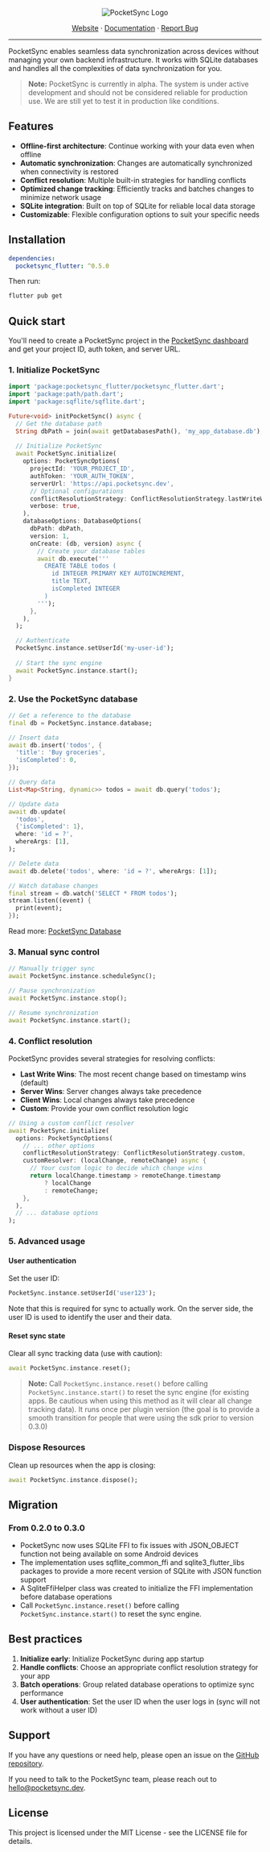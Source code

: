 <p align="center">
  <img src="https://raw.githubusercontent.com/pocketsync/pocketsync_flutter/refs/heads/main/banner.png" alt="PocketSync Logo" />
</p>

<p align="center">
  <a href="https://pocketsync.dev">Website</a> ·
  <a href="https://docs.pocketsync.dev">Documentation</a> ·
  <a href="https://github.com/pocketsync/pocketsync_flutter/issues">Report Bug</a>
</p>

---

PocketSync enables seamless data synchronization across devices without managing your own backend infrastructure. It works with SQLite databases and handles all the complexities of data synchronization for you.

> **Note:** PocketSync is currently in alpha. The system is under active development and should not be considered reliable for production use. We are still yet to test it in production like conditions.

## Features

- **Offline-first architecture**: Continue working with your data even when offline
- **Automatic synchronization**: Changes are automatically synchronized when connectivity is restored
- **Conflict resolution**: Multiple built-in strategies for handling conflicts
- **Optimized change tracking**: Efficiently tracks and batches changes to minimize network usage
- **SQLite integration**: Built on top of SQLite for reliable local data storage
- **Customizable**: Flexible configuration options to suit your specific needs

## Installation

```yaml
dependencies:
  pocketsync_flutter: ^0.5.0
```

Then run:

```bash
flutter pub get
```

## Quick start

You'll need to create a PocketSync project in the [PocketSync dashboard](https://pocketsync.dev) and get your project ID, auth token, and server URL.

### 1. Initialize PocketSync

```dart
import 'package:pocketsync_flutter/pocketsync_flutter.dart';
import 'package:path/path.dart';
import 'package:sqflite/sqflite.dart';

Future<void> initPocketSync() async {
  // Get the database path
  String dbPath = join(await getDatabasesPath(), 'my_app_database.db');
  
  // Initialize PocketSync
  await PocketSync.initialize(
    options: PocketSyncOptions(
      projectId: 'YOUR_PROJECT_ID',
      authToken: 'YOUR_AUTH_TOKEN',
      serverUrl: 'https://api.pocketsync.dev',
      // Optional configurations
      conflictResolutionStrategy: ConflictResolutionStrategy.lastWriteWins,
      verbose: true,
    ),
    databaseOptions: DatabaseOptions(
      dbPath: dbPath,
      version: 1,
      onCreate: (db, version) async {
        // Create your database tables
        await db.execute('''
          CREATE TABLE todos (
            id INTEGER PRIMARY KEY AUTOINCREMENT,
            title TEXT,
            isCompleted INTEGER
          )
        ''');
      },
    ),
  );

  // Authenticate
  PocketSync.instance.setUserId('my-user-id');
  
  // Start the sync engine
  await PocketSync.instance.start();
}
```

### 2. Use the PocketSync database

```dart
// Get a reference to the database
final db = PocketSync.instance.database;

// Insert data
await db.insert('todos', {
  'title': 'Buy groceries',
  'isCompleted': 0,
});

// Query data
List<Map<String, dynamic>> todos = await db.query('todos');

// Update data
await db.update(
  'todos',
  {'isCompleted': 1},
  where: 'id = ?',
  whereArgs: [1],
);

// Delete data
await db.delete('todos', where: 'id = ?', whereArgs: [1]);

// Watch database changes
final stream = db.watch('SELECT * FROM todos');
stream.listen((event) {
  print(event);
});
```

Read more: [PocketSync Database](https://docs.pocketsync.dev/database)

### 3. Manual sync control

```dart
// Manually trigger sync
await PocketSync.instance.scheduleSync();

// Pause synchronization
await PocketSync.instance.stop();

// Resume synchronization
await PocketSync.instance.start();
```

### 4. Conflict resolution

PocketSync provides several strategies for resolving conflicts:

- **Last Write Wins**: The most recent change based on timestamp wins (default)
- **Server Wins**: Server changes always take precedence
- **Client Wins**: Local changes always take precedence
- **Custom**: Provide your own conflict resolution logic

```dart
// Using a custom conflict resolver
await PocketSync.initialize(
  options: PocketSyncOptions(
    // ... other options
    conflictResolutionStrategy: ConflictResolutionStrategy.custom,
    customResolver: (localChange, remoteChange) async {
      // Your custom logic to decide which change wins
      return localChange.timestamp > remoteChange.timestamp
          ? localChange
          : remoteChange;
    },
  ),
  // ... database options
);
```

### 5. Advanced usage

#### User authentication

Set the user ID:

```dart
PocketSync.instance.setUserId('user123');
```

Note that this is required for sync to actually work. On the server side, the user ID is used to identify the user and their data.

#### Reset sync state

Clear all sync tracking data (use with caution):

```dart
await PocketSync.instance.reset();
```

> **Note:** Call `PocketSync.instance.reset()` before calling `PocketSync.instance.start()` to reset the sync engine (for existing apps. Be cautious when using this method as it will clear all change tracking data). It runs once per plugin version (the goal is to provide a smooth transition for people that were using the sdk prior to version 0.3.0)

### Dispose Resources

Clean up resources when the app is closing:

```dart
await PocketSync.instance.dispose();
```

## Migration

### From 0.2.0 to 0.3.0

- PocketSync now uses SQLite FFI to fix issues with JSON_OBJECT function not being available on some Android devices
- The implementation uses sqflite_common_ffi and sqlite3_flutter_libs packages to provide a more recent version of SQLite with JSON function support
- A SqliteFfiHelper class was created to initialize the FFI implementation before database operations
- Call `PocketSync.instance.reset()` before calling `PocketSync.instance.start()` to reset the sync engine.

## Best practices

1. **Initialize early**: Initialize PocketSync during app startup
2. **Handle conflicts**: Choose an appropriate conflict resolution strategy for your app
3. **Batch operations**: Group related database operations to optimize sync performance
4. **User authentication**: Set the user ID when the user logs in (sync will not work without a user ID)

## Support

If you have any questions or need help, please open an issue on the [GitHub repository](https://github.com/pocketsync/pocketsync_flutter). 

If you need to talk to the PocketSync team, please reach out to [hello@pocketsync.dev](mailto:hello@pocketsync.dev).

## License

This project is licensed under the MIT License - see the LICENSE file for details.
